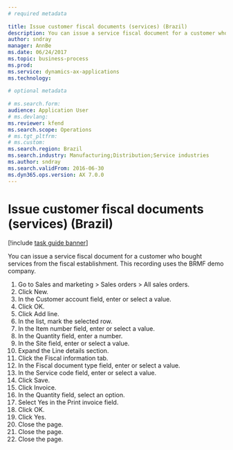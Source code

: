 ```yaml
--- 
# required metadata 
 
title: Issue customer fiscal documents (services) (Brazil)
description: You can issue a service fiscal document for a customer who bought services from the fiscal establishment. 
author: sndray
manager: AnnBe 
ms.date: 06/24/2017
ms.topic: business-process 
ms.prod:  
ms.service: dynamics-ax-applications 
ms.technology:  
 
# optional metadata 
 
# ms.search.form:   
audience: Application User 
# ms.devlang:  
ms.reviewer: kfend
ms.search.scope: Operations 
# ms.tgt_pltfrm:  
# ms.custom:  
ms.search.region: Brazil
ms.search.industry: Manufacturing;Distribution;Service industries
ms.author: sndray
ms.search.validFrom: 2016-06-30 
ms.dyn365.ops.version: AX 7.0.0 
---
```

# Issue customer fiscal documents (services) (Brazil)

[!include [task guide banner](../../includes/task-guide-banner.md)]

You can issue a service fiscal document for a customer who bought services from the fiscal establishment. This recording uses the BRMF demo company.

1. Go to Sales and marketing > Sales orders > All sales orders.
2. Click New.
3. In the Customer account field, enter or select a value.
4. Click OK.
5. Click Add line.
6. In the list, mark the selected row.
7. In the Item number field, enter or select a value.
8. In the Quantity field, enter a number.
9. In the Site field, enter or select a value.
10. Expand the Line details section.
11. Click the Fiscal information tab.
12. In the Fiscal document type field, enter or select a value.
13. In the Service code field, enter or select a value.
14. Click Save.
15. Click Invoice.
16. In the Quantity field, select an option.
17. Select Yes in the Print invoice field.
18. Click OK.
19. Click Yes.
20. Close the page.
21. Close the page.
22. Close the page.

